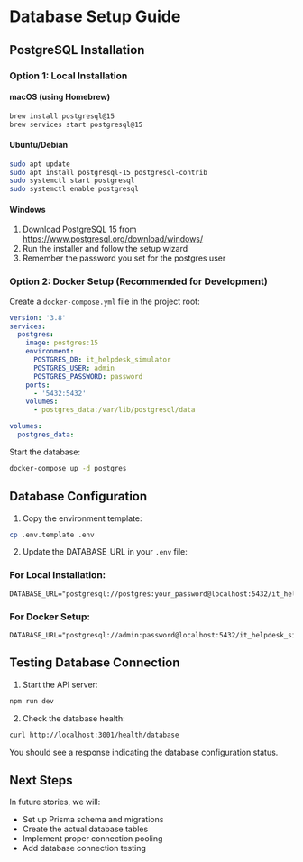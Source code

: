 # Database Setup Guide

## PostgreSQL Installation

### Option 1: Local Installation

#### macOS (using Homebrew)

```bash
brew install postgresql@15
brew services start postgresql@15
```

#### Ubuntu/Debian

```bash
sudo apt update
sudo apt install postgresql-15 postgresql-contrib
sudo systemctl start postgresql
sudo systemctl enable postgresql
```

#### Windows

1. Download PostgreSQL 15 from https://www.postgresql.org/download/windows/
2. Run the installer and follow the setup wizard
3. Remember the password you set for the postgres user

### Option 2: Docker Setup (Recommended for Development)

Create a `docker-compose.yml` file in the project root:

```yaml
version: '3.8'
services:
  postgres:
    image: postgres:15
    environment:
      POSTGRES_DB: it_helpdesk_simulator
      POSTGRES_USER: admin
      POSTGRES_PASSWORD: password
    ports:
      - '5432:5432'
    volumes:
      - postgres_data:/var/lib/postgresql/data

volumes:
  postgres_data:
```

Start the database:

```bash
docker-compose up -d postgres
```

## Database Configuration

1. Copy the environment template:

```bash
cp .env.template .env
```

2. Update the DATABASE_URL in your `.env` file:

### For Local Installation:

```env
DATABASE_URL="postgresql://postgres:your_password@localhost:5432/it_helpdesk_simulator"
```

### For Docker Setup:

```env
DATABASE_URL="postgresql://admin:password@localhost:5432/it_helpdesk_simulator"
```

## Testing Database Connection

1. Start the API server:

```bash
npm run dev
```

2. Check the database health:

```bash
curl http://localhost:3001/health/database
```

You should see a response indicating the database configuration status.

## Next Steps

In future stories, we will:

- Set up Prisma schema and migrations
- Create the actual database tables
- Implement proper connection pooling
- Add database connection testing
